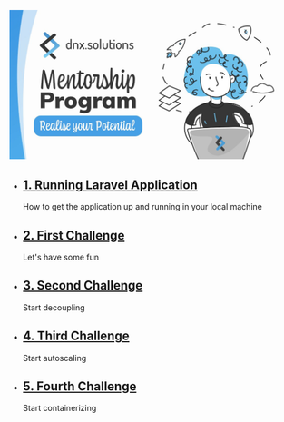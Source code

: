 
![mentoring](./docs/assets/mentoring.jpeg)

- ## [1. Running Laravel Application](./docs/1.laravel.md)
    How to get the application up and running in your local machine
- ## [2. First Challenge](./docs/2.first_challenge.md)
    Let's have some fun
- ## [3. Second Challenge](./docs/2.second_challenge.md)
    Start decoupling
- ## [4. Third Challenge](./docs/3.third_challenge.md)
    Start autoscaling
- ## [5. Fourth Challenge](./docs/4.fourth_challenge.md)
    Start containerizing